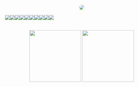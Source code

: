 <div align="center">
  <img style="border-radius: 20px" src="https://readme-typing-svg.demolab.com?font=Roboto&weight=600&border-radius=45px&letterSpacing=1.5px&duration=3500&pause=1500&color=CA0E68&background=181818&center=true&vCenter=true&width=480&lines=Hello%2C+my+name+is+Pedro+Miranda.;I'm+a+full-stack+developer.;Looking+forward+to+working+with+you!" />
</div>

<br />

<div style="display: flex;" align="center">
  <img src="https://img.shields.io/badge/HTML5-E34F26?style=for-the-badge&logo=html5&logoColor=white" />
  
  <img src="https://img.shields.io/badge/CSS3-1572B6?style=for-the-badge&logo=css3&logoColor=white" />
  
  <img src="https://img.shields.io/badge/JavaScript-323330?style=for-the-badge&logo=javascript&logoColor=F7DF1E" />
  
  <img src="https://img.shields.io/badge/TypeScript-007ACC?style=for-the-badge&logo=typescript&logoColor=white" />
  
  <img src="https://img.shields.io/badge/Node%20js-339933?style=for-the-badge&logo=nodedotjs&logoColor=white" />
  
  <img src="https://img.shields.io/badge/React-20232A?style=for-the-badge&logo=react&logoColor=61DAFB" />
  
  <img src="https://img.shields.io/badge/Dart-0175C2?style=for-the-badge&logo=dart&logoColor=white" />
  
  <img src="https://img.shields.io/badge/Flutter-02569B?style=for-the-badge&logo=flutter&logoColor=white" />
  
  <img src="https://img.shields.io/badge/Express%20js-000000?style=for-the-badge&logo=express&logoColor=white" />
  
  <img src="https://img.shields.io/badge/MongoDB-4EA94B?style=for-the-badge&logo=mongodb&logoColor=white" />
</div>

<br />
<br />

<div align="center">
  <img height="170px" src="https://github-readme-stats.vercel.app/api?username=pmiranda27&show_icons=true&count_private=true&hide_border=true&title_color=CA0E68&icon_color=FFFFFF&text_color=df428d&bg_color=181818"/>

  <img height="170px" src="https://github-readme-streak-stats.herokuapp.com?user=pmiranda27&theme=dracula&border_radius=5&date_format=j%20M%5B%20Y%5D&exclude_days=Sun%2CSat&card_width=500&background=181818&stroke=DF428D&ring=CA0E68&currStreakLabel=CA0E68&currStreakNum=DF428D&sideNums=DF428D&sideLabels=CA0E68" />
</div>
